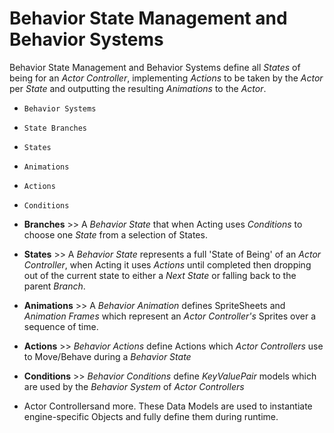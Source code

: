 # Behavior State Management and Behavior Systems
Behavior State Management and Behavior Systems define all _States_ of being for an _Actor Controller_, implementing _Actions_ to be taken by the _Actor_ per _State_ and outputting the resulting _Animations_ to the _Actor_.
- <code>Behavior Systems</code>
- <code>State Branches</code>
- <code>States</code>
- <code>Animations</code>
- <code>Actions</code>
- <code>Conditions</code>

- **Branches** >> A _Behavior State_ that when Acting uses _Conditions_ to choose one _State_ from a selection of States. 
- **States** >> A _Behavior State_ represents a full 'State of Being' of an _Actor Controller_, when Acting it uses _Actions_ until completed then dropping out of the current state to either a _Next State_ or falling back to the parent _Branch_.
- **Animations** >> A _Behavior Animation_ defines SpriteSheets and _Animation Frames_ which represent an _Actor Controller's_ Sprites over a sequence of time.
- **Actions** >> _Behavior Actions_ define Actions which _Actor Controllers_ use to Move/Behave during a _Behavior State_
- **Conditions** >> _Behavior Conditions_ define _KeyValuePair_ models which are used by the _Behavior System_ of _Actor Controllers_
- Actor Controllersand more. These Data Models are used to instantiate engine-specific Objects
and fully define them during runtime.